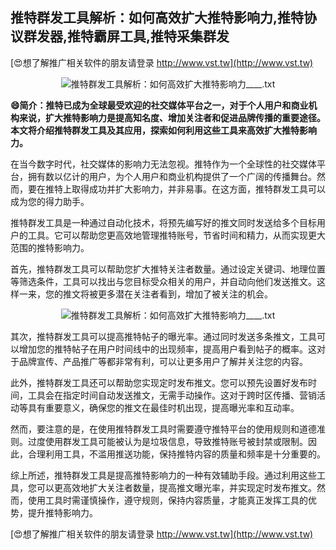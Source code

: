 ## **推特群发工具解析：如何高效扩大推特影响力,推特协议群发器,推特霸屏工具,推特采集群发**

[😍想了解推广相关软件的朋友请登录 http://www.vst.tw](http://www.vst.tw)

 <center><img src="https://vst.tw/MP4/tuiguang/png/3.png" alt="推特群发工具解析：如何高效扩大推特影响力____.txt"></center>

**😄简介：推特已成为全球最受欢迎的社交媒体平台之一，对于个人用户和商业机构来说，扩大推特影响力是提高知名度、增加关注者和促进品牌传播的重要途径。本文将介绍推特群发工具及其应用，探索如何利用这些工具来高效扩大推特影响力。**

在当今数字时代，社交媒体的影响力无法忽视。推特作为一个全球性的社交媒体平台，拥有数以亿计的用户，为个人用户和商业机构提供了一个广阔的传播舞台。然而，要在推特上取得成功并扩大影响力，并非易事。在这方面，推特群发工具可以成为您的得力助手。

推特群发工具是一种通过自动化技术，将预先编写好的推文同时发送给多个目标用户的工具。它可以帮助您更高效地管理推特账号，节省时间和精力，从而实现更大范围的推特影响力。

首先，推特群发工具可以帮助您扩大推特关注者数量。通过设定关键词、地理位置等筛选条件，工具可以找出与您目标受众相关的用户，并自动向他们发送推文。这样一来，您的推文将被更多潜在关注者看到，增加了被关注的机会。

 <center><img src="https://vst.tw/MP4/tuiguang/png/8.png" alt="推特群发工具解析：如何高效扩大推特影响力____.txt"></center>

其次，推特群发工具可以提高推特帖子的曝光率。通过同时发送多条推文，工具可以增加您的推特帖子在用户时间线中的出现频率，提高用户看到帖子的概率。这对于品牌宣传、产品推广等都非常有利，可以让更多用户了解并关注您的内容。

此外，推特群发工具还可以帮助您实现定时发布推文。您可以预先设置好发布时间，工具会在指定时间自动发送推文，无需手动操作。这对于跨时区传播、营销活动等具有重要意义，确保您的推文在最佳时机出现，提高曝光率和互动率。

然而，要注意的是，在使用推特群发工具时需要遵守推特平台的使用规则和道德准则。过度使用群发工具可能被认为是垃圾信息，导致推特账号被封禁或限制。因此，合理利用工具，不滥用推送功能，保持推特内容的质量和频率是十分重要的。

综上所述，推特群发工具是提高推特影响力的一种有效辅助手段。通过利用这些工具，您可以更高效地扩大关注者数量，提高推文曝光率，并实现定时发布推文。然而，使用工具时需谨慎操作，遵守规则，保持内容质量，才能真正发挥工具的优势，提升推特影响力。

[😍想了解推广相关软件的朋友请登录 http://www.vst.tw](http://www.vst.tw)



